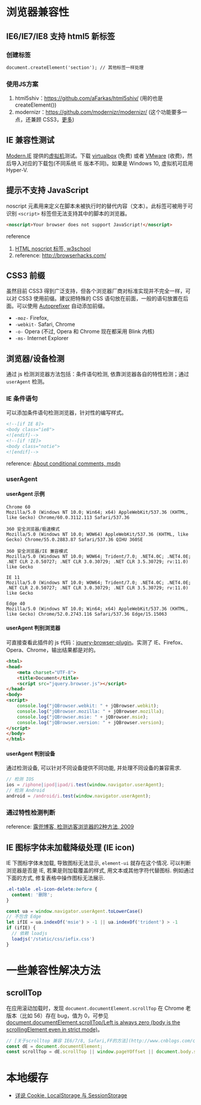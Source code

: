 # 浏览器兼容性

## IE6/IE7/IE8 支持 html5 新标签

### 创建标签

```html
document.createElement('section'); // 其他标签一样处理
```

### 使用JS方案

1. html5shiv：<https://github.com/aFarkas/html5shiv/> (用的也是 createElement())
2. modernizr：<https://github.com/modernizr/modernizr/> (这个功能要多一点，还兼顾 CSS3，[更多](http://www.osmn00.com/translation/221.html))

## IE 兼容性测试

[Modern.IE](https://dev.modern.ie/) 提供的[虚拟机](https://dev.modern.ie/tools/vms/windows/)测试。下载 [virtualbox](https://www.virtualbox.org/) (免费) 或者 [VMware](http://www.vmware.com/) (收费)，然后导入对应的下载包(不同系统 IE 版本不同)。如果是 Windows 10, 虚拟机可启用 Hyper-V.

## 提示不支持 JavaScript

noscript 元素用来定义在脚本未被执行时的替代内容（文本）。此标签可被用于可识别 `<script>` 标签但无法支持其中的脚本的浏览器。

```html
<noscript>Your browser does not support JavaScript!</noscript>
```

reference

1. [HTML noscript 标签, w3school](http://www.w3school.com.cn/tags/tag_noscript.asp)
2. reference: <http://browserhacks.com/>

## CSS3 前缀

虽然目前 CSS3 得到广泛支持，但各个浏览器厂商对标准实现并不完全一样，可以对 CSS3 使用前缀。建议把特殊的 CSS 语句放在前面，一般的语句放置在后面。可以使用 [Autoprefixer](https://github.com/search?utf8=%E2%9C%93&q=Autoprefixer) 自动添加前缀。

- `-moz-` Firefox,
- `-webkit-` Safari, Chrome
- `-o-` Opera (不过, Opera 和 Chrome 现在都采用 Blink 内核)
- `-ms-` Internet Explorer

## 浏览器/设备检测

通过 js 检测浏览器方法包括：条件语句检测, 依靠浏览器各自的特性检测；通过 `userAgent` 检测。

### IE 条件语句

可以添加条件语句检测浏览器，针对性的编写样式。

```html
<!--[if IE 8]>
<body class="ie8">
<![endif]-->
<!--[if !IE]>
<body class="notie">
<![endif]-->
```

reference: [About conditional comments, msdn](https://msdn.microsoft.com/en-us/library/ms537512(v=vs.85).aspx)

### userAgent

#### userAgent 示例

```text
Chrome 60
Mozilla/5.0 (Windows NT 10.0; Win64; x64) AppleWebKit/537.36 (KHTML, like Gecko) Chrome/60.0.3112.113 Safari/537.36

360 安全浏览器/极速模式
Mozilla/5.0 (Windows NT 10.0; WOW64) AppleWebKit/537.36 (KHTML, like Gecko) Chrome/55.0.2883.87 Safari/537.36 QIHU 360SE

360 安全浏览器/IE 兼容模式
Mozilla/5.0 (Windows NT 10.0; WOW64; Trident/7.0; .NET4.0C; .NET4.0E; .NET CLR 2.0.50727; .NET CLR 3.0.30729; .NET CLR 3.5.30729; rv:11.0) like Gecko

IE 11
Mozilla/5.0 (Windows NT 10.0; WOW64; Trident/7.0; .NET4.0C; .NET4.0E; .NET CLR 2.0.50727; .NET CLR 3.0.30729; .NET CLR 3.5.30729; rv:11.0) like Gecko

Edge 40
Mozilla/5.0 (Windows NT 10.0; Win64; x64) AppleWebKit/537.36 (KHTML, like Gecko) Chrome/52.0.2743.116 Safari/537.36 Edge/15.15063
```

#### userAgent 判别浏览器

可直接查看此插件的 js 代码：[jquery-browser-plugin](https://github.com/gabceb/jquery-browser-plugin)。实测了 IE、Firefox、Opera、Chrome，输出结果都是对的。

```html
<html>
<head>
    <meta charset="UTF-8">
    <title>Document</title>
    <script src="jquery.browser.js"></script>
</head>
<body>
<script>
    console.log("jQBrowser.webkit: " + jQBrowser.webkit);
    console.log("jQBrowser.mozilla: " + jQBrowser.mozilla);
    console.log("jQBrowser.msie: " + jQBrowser.msie);
    console.log("jQBrowser.version: " + jQBrowser.version);
</script>
</body>
</html>
```

#### userAgent 判别设备

通过检测设备, 可以针对不同设备提供不同功能, 并处理不同设备的兼容需求.

```javascript
// 检测 IOS
ios = /iphone|ipod|ipad/i.test(window.navigator.userAgent);
// 检测 Android
android = /android/i.test(window.navigator.userAgent);
```

### 通过特性检测判断

reference: [露兜博客, 检测访客浏览器的2种方法, 2009](http://www.ludou.org/2-way-to-detect-browser.html)

## IE 图标字体未加载降级处理 (IE icon)

IE 下图标字体未加载, 导致图标无法显示, `element-ui` 就存在这个情况. 可以判断浏览器是否是 IE, 若果是则加载覆盖的样式, 用文本或其他字符代替图标. 例如通过下面的方式, 修复表格中操作图标无法展示.

```css
.el-table .el-icon-delete:before {
  content: '删除';
}
```

```javascript
const ua = window.navigator.userAgent.toLowerCase()
// 不包含 Edge
let ifIE = ua.indexOf('msie') > -1 || ua.indexOf('trident') > -1
if (ifIE) {
  // 依赖 loadjs
  loadjs('/static/css/iefix.css')
}
```

# 一些兼容性解决方法

## scrollTop

在应用滚动加载时，发现 `document.documentElement.scrollTop` 在 Chrome 老版本（比如 56）存在 bug，值为 0，可参见 [document.documentElement.scrollTop/Left is always zero (body is the scrollingElement even in strict mode)](https://bugs.chromium.org/p/chromium/issues/detail?id=157855)。

```javascript
// [关于scrolltop 兼容 IE6/7/8, Safari,FF的方法](http://www.cnblogs.com/ckmouse/archive/2012/01/30/2332076.html)
const dE = document.documentElement;
const scrollTop = dE.scrollTop || window.pageYOffset || document.body.scrollTop;
```

# 本地缓存

- [详说 Cookie, LocalStorage 与 SessionStorage](http://jerryzou.com/posts/cookie-and-web-storage/)
